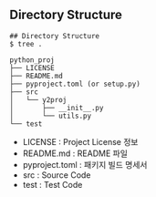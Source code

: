 ## Directory Structure
```
## Directory Structure
$ tree .

python_proj
├── LICENSE
├── README.md
├── pyproject.toml (or setup.py)
├── src
│   └── y2proj
│       ├── __init__.py
│       └── utils.py
└── test
```
- LICENSE : Project License 정보
- README.md : README 파일
- pyproject.toml : 패키지 빌드 명세서
- src : Source Code
- test : Test Code
</br>
</br>


